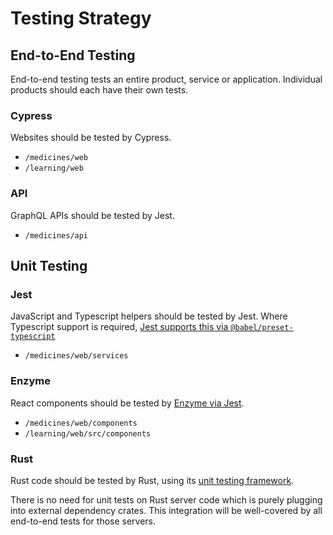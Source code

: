 # Testing Strategy

## End-to-End Testing

End-to-end testing tests an entire product, service or application. Individual products should each have their own tests.

### Cypress

Websites should be tested by Cypress.

- `/medicines/web`
- `/learning/web`

### API

GraphQL APIs should be tested by Jest.

- `/medicines/api`

## Unit Testing

### Jest

JavaScript and Typescript helpers should be tested by Jest.
Where Typescript support is required, [Jest supports this via `@babel/preset-typescript`][jest typescript]

- `/medicines/web/services`

### Enzyme

React components should be tested by [Enzyme via Jest][enzyme].

- `/medicines/web/components`
- `/learning/web/src/components`

### Rust

Rust code should be tested by Rust, using its [unit testing framework][rust unit testing].

There is no need for unit tests on Rust server code which is purely plugging into external dependency crates.
This integration will be well-covered by all end-to-end tests for those servers.

[jest typescript]: https://jestjs.io/docs/en/getting-started#using-typescript "Getting Started - Jest - Using Typescript"
[enzyme]: https://airbnb.io/enzyme/docs/guides/jest.html "Jest - Enzyme"
[rust unit testing]: https://doc.rust-lang.org/rust-by-example/testing/unit_testing.html "Unit testing - Rust by example"
